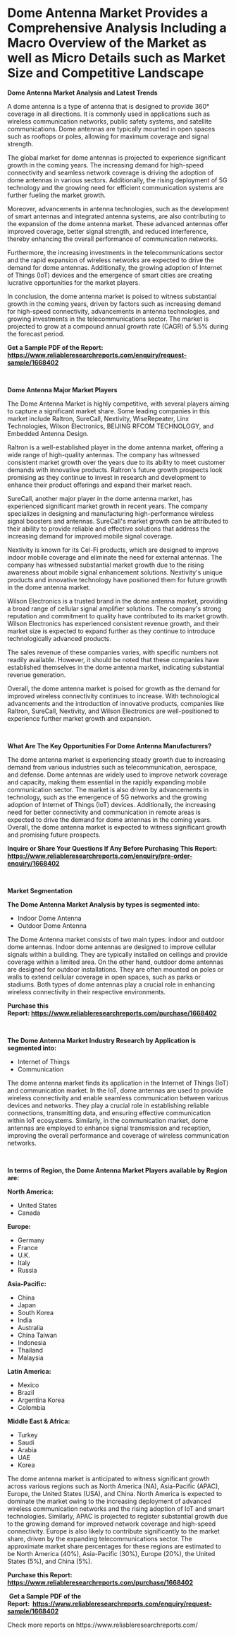 <p><h1>Dome Antenna Market Provides a Comprehensive Analysis Including a Macro Overview of the Market as well as Micro Details such as Market Size and Competitive Landscape</h1></p><p><strong>Dome Antenna Market Analysis and Latest Trends</strong></p>
<p><p>A dome antenna is a type of antenna that is designed to provide 360° coverage in all directions. It is commonly used in applications such as wireless communication networks, public safety systems, and satellite communications. Dome antennas are typically mounted in open spaces such as rooftops or poles, allowing for maximum coverage and signal strength.</p><p>The global market for dome antennas is projected to experience significant growth in the coming years. The increasing demand for high-speed connectivity and seamless network coverage is driving the adoption of dome antennas in various sectors. Additionally, the rising deployment of 5G technology and the growing need for efficient communication systems are further fueling the market growth.</p><p>Moreover, advancements in antenna technologies, such as the development of smart antennas and integrated antenna systems, are also contributing to the expansion of the dome antenna market. These advanced antennas offer improved coverage, better signal strength, and reduced interference, thereby enhancing the overall performance of communication networks.</p><p>Furthermore, the increasing investments in the telecommunications sector and the rapid expansion of wireless networks are expected to drive the demand for dome antennas. Additionally, the growing adoption of Internet of Things (IoT) devices and the emergence of smart cities are creating lucrative opportunities for the market players.</p><p>In conclusion, the dome antenna market is poised to witness substantial growth in the coming years, driven by factors such as increasing demand for high-speed connectivity, advancements in antenna technologies, and growing investments in the telecommunications sector. The market is projected to grow at a compound annual growth rate (CAGR) of 5.5% during the forecast period.</p></p>
<p><strong>Get a Sample PDF of the Report:&nbsp; <a href="https://www.reliableresearchreports.com/enquiry/request-sample/1668402">https://www.reliableresearchreports.com/enquiry/request-sample/1668402</a></strong></p>
<p>&nbsp;</p>
<p><strong>Dome Antenna Major Market Players</strong></p>
<p><p>The Dome Antenna Market is highly competitive, with several players aiming to capture a significant market share. Some leading companies in this market include Raltron, SureCall, Nextivity, WiseRepeater, Linx Technologies, Wilson Electronics, BEIJING RFCOM TECHNOLOGY, and Embedded Antenna Design.</p><p>Raltron is a well-established player in the dome antenna market, offering a wide range of high-quality antennas. The company has witnessed consistent market growth over the years due to its ability to meet customer demands with innovative products. Raltron's future growth prospects look promising as they continue to invest in research and development to enhance their product offerings and expand their market reach.</p><p>SureCall, another major player in the dome antenna market, has experienced significant market growth in recent years. The company specializes in designing and manufacturing high-performance wireless signal boosters and antennas. SureCall's market growth can be attributed to their ability to provide reliable and effective solutions that address the increasing demand for improved mobile signal coverage.</p><p>Nextivity is known for its Cel-Fi products, which are designed to improve indoor mobile coverage and eliminate the need for external antennas. The company has witnessed substantial market growth due to the rising awareness about mobile signal enhancement solutions. Nextivity's unique products and innovative technology have positioned them for future growth in the dome antenna market.</p><p>Wilson Electronics is a trusted brand in the dome antenna market, providing a broad range of cellular signal amplifier solutions. The company's strong reputation and commitment to quality have contributed to its market growth. Wilson Electronics has experienced consistent revenue growth, and their market size is expected to expand further as they continue to introduce technologically advanced products.</p><p>The sales revenue of these companies varies, with specific numbers not readily available. However, it should be noted that these companies have established themselves in the dome antenna market, indicating substantial revenue generation.</p><p>Overall, the dome antenna market is poised for growth as the demand for improved wireless connectivity continues to increase. With technological advancements and the introduction of innovative products, companies like Raltron, SureCall, Nextivity, and Wilson Electronics are well-positioned to experience further market growth and expansion.</p></p>
<p>&nbsp;</p>
<p><strong>What Are The Key Opportunities For Dome Antenna Manufacturers?</strong></p>
<p><p>The dome antenna market is experiencing steady growth due to increasing demand from various industries such as telecommunication, aerospace, and defense. Dome antennas are widely used to improve network coverage and capacity, making them essential in the rapidly expanding mobile communication sector. The market is also driven by advancements in technology, such as the emergence of 5G networks and the growing adoption of Internet of Things (IoT) devices. Additionally, the increasing need for better connectivity and communication in remote areas is expected to drive the demand for dome antennas in the coming years. Overall, the dome antenna market is expected to witness significant growth and promising future prospects.</p></p>
<p><strong>Inquire or Share Your Questions If Any Before Purchasing This Report: <a href="https://www.reliableresearchreports.com/enquiry/pre-order-enquiry/1668402">https://www.reliableresearchreports.com/enquiry/pre-order-enquiry/1668402</a></strong></p>
<p>&nbsp;</p>
<p><strong>Market Segmentation</strong></p>
<p><strong>The Dome Antenna Market Analysis by types is segmented into:</strong></p>
<p><ul><li>Indoor Dome Antenna</li><li>Outdoor Dome Antenna</li></ul></p>
<p><p>The Dome Antenna market consists of two main types: indoor and outdoor dome antennas. Indoor dome antennas are designed to improve cellular signals within a building. They are typically installed on ceilings and provide coverage within a limited area. On the other hand, outdoor dome antennas are designed for outdoor installations. They are often mounted on poles or walls to extend cellular coverage in open spaces, such as parks or stadiums. Both types of dome antennas play a crucial role in enhancing wireless connectivity in their respective environments.</p></p>
<p><strong>Purchase this Report:&nbsp;<a href="https://www.reliableresearchreports.com/purchase/1668402">https://www.reliableresearchreports.com/purchase/1668402</a></strong></p>
<p>&nbsp;</p>
<p><strong>The Dome Antenna Market Industry Research by Application is segmented into:</strong></p>
<p><ul><li>Internet of Things</li><li>Communication</li></ul></p>
<p><p>The dome antenna market finds its application in the Internet of Things (IoT) and communication market. In the IoT, dome antennas are used to provide wireless connectivity and enable seamless communication between various devices and networks. They play a crucial role in establishing reliable connections, transmitting data, and ensuring effective communication within IoT ecosystems. Similarly, in the communication market, dome antennas are employed to enhance signal transmission and reception, improving the overall performance and coverage of wireless communication networks.</p></p>
<p>&nbsp;</p>
<p><strong>In terms of Region, the Dome Antenna Market Players available by Region are:</strong></p>
<p>
    <p> <strong> North America: </strong>
        <ul>
            <li>United States</li>
            <li>Canada</li>
        </ul>
        </p> 
    <p> <strong> Europe: </strong>
        <ul>
            <li>Germany</li>
            <li>France</li>
            <li>U.K.</li>
            <li>Italy</li>
            <li>Russia</li>
        </ul>
        </p> 
    <p> <strong> Asia-Pacific: </strong>
        <ul>
            <li>China</li>
            <li>Japan</li>
            <li>South Korea</li>
            <li>India</li>
            <li>Australia</li>
            <li>China Taiwan</li>
            <li>Indonesia</li>
            <li>Thailand</li>
            <li>Malaysia</li>
        </ul>
        </p> 
    <p> <strong> Latin America: </strong>
        <ul>
            <li>Mexico</li>
            <li>Brazil</li>
            <li>Argentina Korea</li>
            <li>Colombia</li>
        </ul>
        </p> 
    <p> <strong> Middle East & Africa: </strong>
        <ul>
            <li>Turkey</li>
            <li>Saudi</li>
            <li>Arabia</li>
            <li>UAE</li>
            <li>Korea</li>
        </ul>
    </p>
    </p>
<p><p>The dome antenna market is anticipated to witness significant growth across various regions such as North America (NA), Asia-Pacific (APAC), Europe, the United States (USA), and China. North America is expected to dominate the market owing to the increasing deployment of advanced wireless communication networks and the rising adoption of IoT and smart technologies. Similarly, APAC is projected to register substantial growth due to the growing demand for improved network coverage and high-speed connectivity. Europe is also likely to contribute significantly to the market share, driven by the expanding telecommunications sector. The approximate market share percentages for these regions are estimated to be North America (40%), Asia-Pacific (30%), Europe (20%), the United States (5%), and China (5%).</p></p>
<p><strong>Purchase this Report: <a href="https://www.reliableresearchreports.com/purchase/1668402">https://www.reliableresearchreports.com/purchase/1668402</a></strong></p>
<p>&nbsp;<strong>Get a Sample PDF of the Report:&nbsp;&nbsp;<a href="https://www.reliableresearchreports.com/enquiry/request-sample/1668402">https://www.reliableresearchreports.com/enquiry/request-sample/1668402</a></strong></p>
<p><strong></strong></p>
<p>Check more reports on https://www.reliableresearchreports.com/</p>